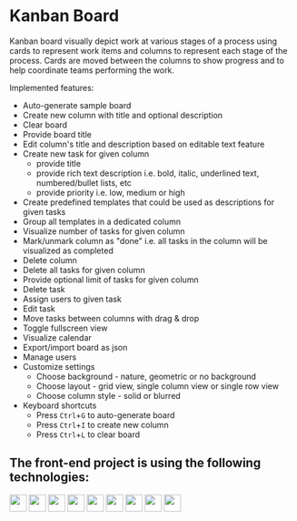 # Kanban Board

Kanban board visually depict work at various stages of a process using cards to represent work items and columns to represent each stage of the process. Cards are moved between the columns to show progress and to help coordinate teams performing the work.

Implemented features: 

* Auto-generate sample board
* Create new column with title and optional description
* Clear board
* Provide board title
* Edit column's title and description based on editable text feature
* Create new task for given column
  - provide title
  - provide rich text description i.e. bold, italic, underlined text, numbered/bullet lists, etc
  - provide priority i.e. low, medium or high
* Create predefined templates that could be used as descriptions for given tasks
* Group all templates in a dedicated column
* Visualize number of tasks for given column
* Mark/unmark column as "done" i.e. all tasks in the column will be visualized as completed
* Delete column
* Delete all tasks for given column
* Provide optional limit of tasks for given column
* Delete task
* Assign users to given task
* Edit task
* Move tasks between columns with drag & drop
* Toggle fullscreen view
* Visualize calendar
* Export/import board as json
* Manage users
* Customize settings
  - Choose background - nature, geometric or no background
  - Choose layout - grid view, single column view or single row view
  - Choose column style - solid or blurred
* Keyboard shortcuts
  - Press ```Ctrl```+```G``` to auto-generate board
  - Press ```Ctrl```+```I``` to create new column
  - Press ```Ctrl```+```L``` to clear board


## The front-end project is using the following technologies:

<img src="https://img.shields.io/badge/create--react--app-%23563D7C.svg?style=flat&logo=create-react-app&color=white" height="30"> <img src="https://img.shields.io/badge/React.JS-%23563D7C.svg?style=flat&logo=react&color=white" height="30"> <img src="https://img.shields.io/badge/react--bootstrap-blue.svg?style=flat&logo=react&color=white&logoColor=blue" height="30"> <img src="https://img.shields.io/badge/Bootstrap-%23563D7C.svg?style=flat&logo=bootstrap&color=white&logoColor=purple" height="30"> <img src="https://img.shields.io/badge/bootstrap--icons-%23563D7C.svg?style=flat&logo=bootstrap&color=white&logoColor=purple" height="30"> <img src="https://img.shields.io/badge/dnd--kit/core-%23563D7C.svg?style=flat&color=white" height="30"> <img src="https://img.shields.io/badge/html--react--parser-%23563D7C.svg?style=flat&color=white" height="30"> <img src="https://img.shields.io/badge/react--calendar-%23563D7C.svg?style=flat&color=white" height="30"> <img src="https://img.shields.io/badge/react--simple--wysiwyg-%23563D7C.svg?style=flat&color=white" height="30">